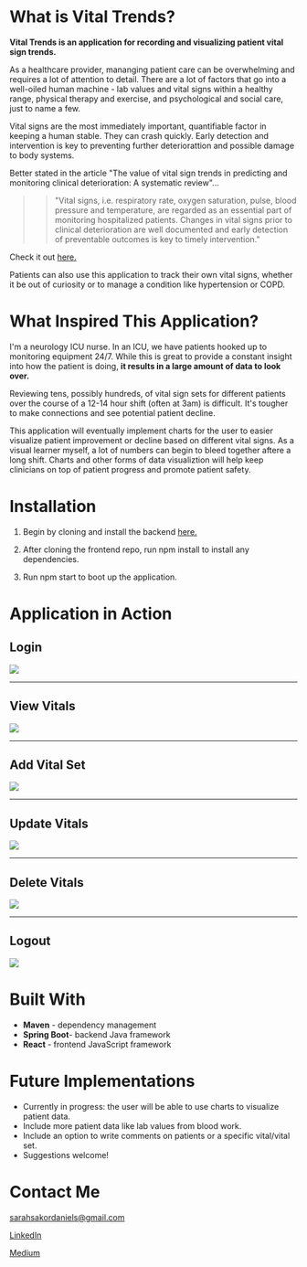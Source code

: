 
# What is Vital Trends?

**Vital Trends is an application for recording and visualizing patient vital sign trends.**

As a healthcare provider, mananging patient care can be overwhelming and requires a lot of attention to detail. There are a lot of factors that go into a well-oiled human machine - lab values and vital signs within a healthy range, physical therapy and exercise, and psychological and social care, just to name a few. 

Vital signs are the most immediately important, quantifiable factor in keeping a human stable. They can crash quickly. Early detection and intervention is key to preventing further deteriorattion and possible damage to body systems. 

Better stated in the article "The value of vital sign trends in predicting and monitoring clinical deterioration: A systematic review"... 

>> "Vital signs, i.e. respiratory rate, oxygen saturation, pulse, blood pressure and temperature, are regarded as an essential part of monitoring hospitalized patients. Changes in vital signs prior to clinical deterioration are well documented and early detection of preventable outcomes is key to timely intervention."

Check it out [here.](https://www.ncbi.nlm.nih.gov/pmc/articles/PMC6333367/pdf/pone.0210875.pdf)

Patients can also use this application to track their own vital signs, whether it be out of curiosity or to manage a condition like hypertension or COPD.




# What Inspired This Application? 

I'm a neurology ICU nurse. In an ICU, we have patients hooked up to monitoring equipment 24/7. While this is great to provide a constant insight into how the patient is doing, **it results in a large amount of data to look over.**

Reviewing tens, possibly hundreds, of vital sign sets for different patients over the course of a 12-14 hour shift (often at 3am) is difficult. It's tougher to make connections and see potential patient decline.

This application will eventually implement charts for the user to easier visualize patient improvement or decline based on different vital signs. As a visual learner myself, a lot of numbers can begin to bleed together aftere a long shift. Charts and other forms of data visualiztion will help keep clinicians on top of patient progress and promote patient safety.

# Installation 
1. Begin by cloning and install the backend [here.](https://github.com/sarahsakordaniels/vital-trend-be)

2. After cloning the frontend repo, run npm install to install any dependencies.

3. Run npm start to boot up the application.


# Application in Action 

## Login
![](login.gif)

---

## View Vitals
![](viewvitals.gif)

---

## Add Vital Set
![](addvitalset.gif)

---

## Update Vitals
![](update.gif)

---

## Delete Vitals
![](deleteset.gif)

---

## Logout
![](logout.gif)



# Built With
- **Maven** - dependency management
- **Spring Boot**- backend Java framework
- **React** - frontend JavaScript framework


# Future Implementations
- Currently in progress: the user will be able to use charts to visualize patient data.
- Include more patient data like lab values from blood work. 
- Include an option  to write comments on patients or a specific vital/vital set.
- Suggestions welcome!


# Contact Me
sarahsakordaniels@gmail.com

[LinkedIn](https://www.linkedin.com/in/sarahsakordaniels/)

[Medium](www.medium.com/@sarahsakordaniels)
